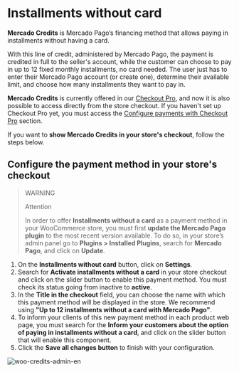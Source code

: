 # Installments without card

**Mercado Credits** is Mercado Pago’s financing method that allows paying in installments without having a card.

With this line of credit, administered by Mercado Pago, the payment is credited in full to the seller's account, while the customer can choose to pay in up to 12 fixed monthly installments, no card needed. The user just has to enter their Mercado Pago account (or create one), determine their available limit, and choose how many installments they want to pay in.
 
**Mercado Credits** is currently offered in our [Checkout Pro](/developers/en/docs/checkout-pro/landing), and now it is also possible to access directly from the store checkout. If you haven't set up Checkout Pro yet, you must access the [Configure payments with Checkout Pro](/developers/en/docs/woocommerce/payments-configuration/checkout-pro) section.

If you want to **show Mercado Credits in your store's checkout**, follow the steps below.

## Configure the payment method in your store's checkout

> WARNING
>
> Attention
>
> In order to offer **Installments without a card** as a payment method in your WooCommerce store, you must first **update the Mercado Pago plugin** to the most recent version available. To do so, in your store’s admin panel go to **Plugins > Installed Plugins**, search for **Mercado Pago**, and click on **Update**.

1. On the **Installments without card** button, click on **Settings**.
2. Search for **Activate installments without a card** in your store checkout and click on the slider button to enable this payment method. You must check its status going from inactive to **active**.
3. In the **Title in the checkout** field, you can choose the name with which this payment method will be displayed in the store. We recommend using **"Up to 12 installments without a card with Mercado Pago"**.
4. To inform your clients of this new payment method in each product web page, you must search for the **Inform your customers about the option of paying in installments without a card**, and click on the slider button that will enable this component.
5. Click the **Save all changes button** to finish with your configuration.

![woo-credits-admin-en](/images/woocomerce/woo-credits-en.png)